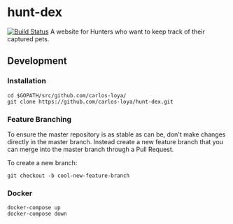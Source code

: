 # hunt-dex
[![Build Status](https://travis-ci.org/carlos-loya/hunt-dex.svg?branch=master)](https://travis-ci.org/carlos-loya/hunt-dex)
A website for Hunters who want to keep track of their captured pets.


## Development

### Installation

    cd $GOPATH/src/github.com/carlos-loya/
    git clone https://github.com/carlos-loya/hunt-dex.git

### Feature Branching
To ensure the master repository is as stable as can be, don't make changes directly in the master branch. Instead create a new feature branch
that you can merge into the master branch through a Pull Request.

To create a new branch:

    git checkout -b cool-new-feature-branch


### Docker

    docker-compose up
    docker-compose down
